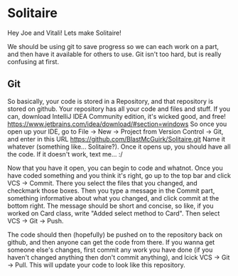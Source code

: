 # Solitaire

Hey Joe and Vitali! Lets make Solitaire!

We should be using git to save progress so we can each work on a part, and then have it available for others to use. Git isn't too hard, but is really confusing at first.

## Git

So basically, your code is stored in a Repository, and that repository is stored on github. Your repository has all your code and files and stuff. If you can, download IntelliJ IDEA Community edition, it's wicked good, and free! https://www.jetbrains.com/idea/download/#section=windows So once you open up your IDE, go to File -> New -> Project from Version Control -> Git, and enter in this URL https://github.com/BlastMcGuirk/Solitaire.git Name it whatever (something like... Solitaire?). Once it opens up, you should have all the code. If it doesn't work, text me... :/

Now that you have it open, you can begin to code and whatnot. Once you have coded something and you think it's right, go up to the top bar and click VCS -> Commit. There you select the files that you changed, and checkmark those boxes. Then you type a message in the Commit part, something informative about what you changed, and click commit at the bottom right. The message should be short and concise, so like, if you worked on Card class, write "Added select method to Card". Then select VCS -> Git -> Push.

The code should then (hopefully) be pushed on to the repository back on github, and then anyone can get the code from there. If you wanna get someone else's changes, first commit any work you have done (if you haven't changed anything then don't commit anything), and lcick VCS -> Git -> Pull. This will update your code to look like this repository.
